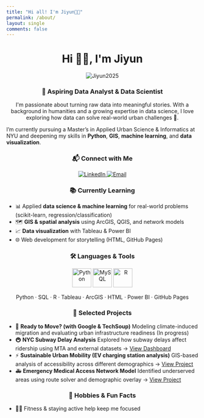 ```yaml
---
title: "Hi all! I'm Jiyun👋🏻"
permalink: /about/
layout: single
comments: false
---
```



<h1 align="center">Hi 👋🏻, I'm Jiyun</h1>
<p align="center">

<p align="center">
  <img src="https://komarev.com/ghpvc/?username=jeongyoni&label=Profile%20views&color=0e75b6&style=flat" alt="Jiyun2025" />
</p>

<h3 align="center">💼 Aspiring Data Analyst & Data Scientist</h3>

<p align="center">
  I'm passionate about turning raw data into meaningful stories.  
  With a background in humanities and a growing expertise in data science, I love exploring how data can solve real-world urban challenges 🌆.  
  
  I’m currently pursuing a Master’s in Applied Urban Science & Informatics at NYU and deepening my skills in <strong>Python</strong>, 
  <strong>GIS</strong>, <strong>machine learning</strong>, and <strong>data visualization</strong>.
</p>

<h3 align="center">📬 Connect with Me</h3>

<p align="center">
  <a href="https://linkedin.com/in/jiyun-c-b69968253/" target="_blank" rel="noreferrer">
    <img src="https://img.shields.io/badge/LinkedIn-0077B5?style=flat&logo=linkedin&logoColor=white" alt="LinkedIn"/>
  </a>
  <a href="mailto:jc12818@nyu.edu" target="_blank" rel="noreferrer">
    <img src="https://img.shields.io/badge/Gmail-D14836?style=flat&logo=gmail&logoColor=white" alt="Email"/>
  </a>
</p>

<h3 align="center">📚 Currently Learning</h3>

<ul>
  <li>📊 Applied <strong>data science & machine learning</strong> for real-world problems (scikit-learn, regression/classification)</li>
  <li>🗺️ <strong>GIS & spatial analysis</strong> using ArcGIS, QGIS, and network models</li>
  <li>📈 <strong>Data visualization</strong> with Tableau & Power BI</li>
  <li>🌐 Web development for storytelling (HTML, GitHub Pages)</li>
</ul>

<h3 align="center">🛠️ Languages & Tools</h3>
<p align="center">
  <img src="https://cdn.jsdelivr.net/gh/devicons/devicon/icons/python/python-original.svg" width="50" alt="Python" />
  <img src="https://cdn.jsdelivr.net/gh/devicons/devicon/icons/mysql/mysql-original.svg" width="50" alt="MySQL" />
  <img src="https://cdn.jsdelivr.net/gh/devicons/devicon/icons/r/r-original.svg" width="50" alt="R" />
</p>
<p align="center">
  Python · SQL · R · Tableau · ArcGIS · HTML · Power BI · GitHub Pages
</p>

<h3 align="center">🧪 Selected Projects</h3>

<ul>
  <li>
    📍 <strong>Ready to Move? (with Google & TechSoup)</strong>  
    Modeling climate-induced migration and evaluating urban infrastructure readiness (In progress)
  </li>
  <li>
    🚇 <strong>NYC Subway Delay Analysis</strong>  
    Explored how subway delays affect ridership using MTA and external datasets →  
    <a href="https://public.tableau.com/app/profile/jiyun.cho2025/viz/Team3_FinalProject_17343789312860/MainDashboard">View Dashboard</a>
  </li>
  <li>
    ⚡ <strong>Sustainable Urban Mobility (EV charging station analysis)</strong>  
    GIS-based analysis of accessibility across different demographics →  
    <a href="https://arcg.is/1Tyrb00">View Project</a>
  </li>
  <li>
    🚑 <strong>Emergency Medical Access Network Model</strong>  
    Identified underserved areas using route solver and demographic overlay →  
    <a href="https://arcg.is/1K4G1j">View Project</a>
  </li>
</ul>

<h3 align="center">🎯 Hobbies & Fun Facts</h3>
<ul>
  <li>🏃‍♀️ Fitness & staying active help keep me focused</li>
</ul>

